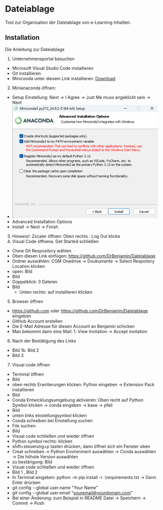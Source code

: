 # Dateiablage

Tool zur Organisation der Dateiablage von e-Learning Inhalten.

## Installation

Die Anleitung zur Dateiablage

1. Unternehmensportal besuchen
  * Microsoft Visual Studio Code installieren
  * Git installieren
  * Miniconda unter diesem Link installieren: [Download](https://www.anaconda.com/download/success#miniconda)
2. Minianaconda öffnen:
  * Setup Einstellung: Next -> I Agree -> Just Me muss angeklickt sein -> Next
  * ![Image](https://github.com/DrBenjamin/Dateiablage/blob/78733ca3c744ff51aed75c3398c21696936c1972/Images/1.Miniconda_setup.png)
  * Advanced Installation Options
  * Install ->  Next -> Finish
3. Hinweis!: Zscaler öffnen: Oben rechts : Log Out klicke
4. Visual Code öffnena. Get Started schließen
  * Clone Git Respository wählen
  * Oben diesen Link einfügen: https://github.com/DrBenjamin/Dateiablage
  * Ordner auswählen: CGM Onedrive -> Doukumente -> Select Respoitory Location klicken
  * open: Bild
  * Bild
  * Doppelklick: 3 Dateien
  * Bild
    - Unten rechts: auf installieren klicken
5. Browser öffnen
  * https://github.com oder https://github.com/DrBenjamin/Dateiablage eingeben
  * GitHub Account erstellen
  * Die E-Mail Adresse für diesen Account an Benjamin schicken
  * Man bekommt dann eine Mail: 1. View Invitation -> Accept invitation
6. Nach der Bestätigung des Links
  * Bild 1b. Bild 2
  * Bild 3
7. Visual code öffnen
  * Terminal öffnen
  * Bild
  * oben rechts Erwriterungen klicken: Python eingeben -> Extension Pack installieren
  * Bild
  * Conda Entwicklungsumgebung aktivieren: Oben recht auf Python Symbol klicken -> conda eingeben -> base -> pfeil
  * Bild
  * unten links einstellungsymbol klicken
  * Conda schreiben bei Einstellung suchen
  * File suchen:
  * Bild
  * Visual code schließen und wieder öffnen
  * Python symbol rechts: klicken
  * shift+steuerung+p tasten drücken, dann öffnet sich ein Fenster oben
  * Creat schreiben -> Python Envirenment auswählen -> Conda auswählen -> Die höhste Version auswählen
  * zu bestärigung: Bild
  * Visual code schließen und wieder öffnen
  * Bild 1 , Bild 2
  * In Terminal eingeben: python -m pip install -r .\requirements.txt -> Dann Enter drücken
  * git config --global user.name "Your Name"
  * git config --global user.email "youremail@yourdomain.com"
  * Bei einer Änderung: zum Beispiel in README Datei -> Speichern -> Commit -> Push
